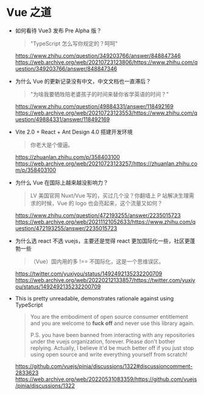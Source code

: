 # Vue 之道

- 如何看待 Vue3 发布 Pre Alpha 版？

  > "TypeScript 怎么写你规定的？呵呵"

  <https://www.zhihu.com/question/349203766/answer/848847346>\
  <https://web.archive.org/web/20210723123806/https://www.zhihu.com/question/349203766/answer/848847346>

- 为什么 Vue 的更新记录没有中文，中文文档也一直滞后？

  > "为啥我要牺牲陪老婆孩子的时间来替你省学英语的时间？"

  <https://www.zhihu.com/question/49884331/answer/118492169>\
  <https://web.archive.org/web/20210723123553/https://www.zhihu.com/question/49884331/answer/118492169>

- Vite 2.0 + React + Ant Design 4.0 搭建开发环境

  > 你老大是个傻逼。

  <https://zhuanlan.zhihu.com/p/358403100>\
  <https://web.archive.org/web/20210723123257/https://zhuanlan.zhihu.com/p/358403100>

- 为什么 Vue 在国际上越来越没影响力？

  > LV 美国官网 Nuxt/Vue 写的，买过几个没？你翻墙上 P 站解决生理需求的时候，Vue 的 logo 也会亮起来，这个流量又如何？

  <https://www.zhihu.com/question/472193255/answer/2235015723>\
  <https://web.archive.org/web/20211121052633/https://www.zhihu.com/question/472193255/answer/2235015723>

- 为什么选 react 不选 vuejs，主要还是觉得 react 更加国际化一些，社区更蓬勃一些
  > （Vue）国内用的多 !== 不国际化，这是一个思维误区。
  
  <https://twitter.com/yuxiyou/status/1492492135232200709>\
  <https://web.archive.org/web/20220212133857/https://twitter.com/yuxiyou/status/1492492135232200709>

- This is pretty unreadable, demonstrates rationale against using TypeScript
  > You are the embodiment of open source consumer entitlement and you are welcome to **fuck off** and never use this library again.
  >
  > P.S. you have been banned from interacting with any repositories under the vuejs organization, forever. Please don't bother replying. Actually, I believe it'd be much better off if you just stop using open source and write everything yourself from scratch!

  <https://github.com/vuejs/pinia/discussions/1322#discussioncomment-2833623>\
  <https://web.archive.org/web/20220531083359/https://github.com/vuejs/pinia/discussions/1322>
